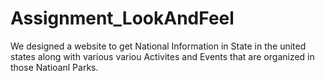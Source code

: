 # Assignment_LookAndFeel

We designed a website to get National Information in State in the united states along with various variou Activites and Events that are organized in those Natioanl Parks. 
